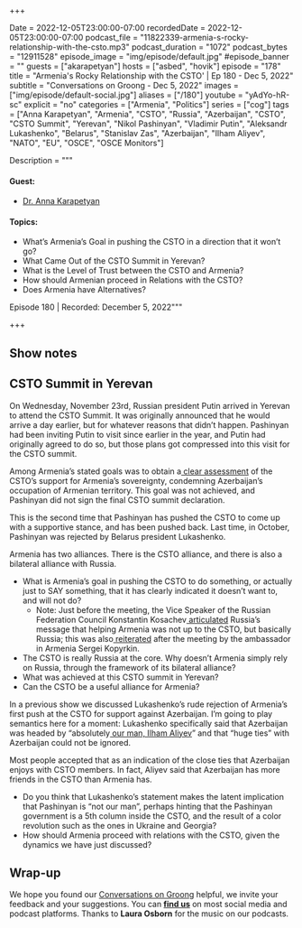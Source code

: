 +++

Date = 2022-12-05T23:00:00-07:00
recordedDate = 2022-12-05T23:00:00-07:00
podcast_file = "11822339-armenia-s-rocky-relationship-with-the-csto.mp3"
podcast_duration = "1072"
podcast_bytes = "12911528"
episode_image = "img/episode/default.jpg"
#episode_banner = ""
guests = ["akarapetyan"]
hosts = ["asbed", "hovik"]
episode = "178"
title = "Armenia's Rocky Relationship with the CSTO' | Ep 180 - Dec 5, 2022"
subtitle = "Conversations on Groong - Dec 5, 2022"
images = ["img/episode/default-social.jpg"]
aliases = ["/180"]
youtube = "yAdYo-hR-sc"
explicit = "no"
categories = ["Armenia", "Politics"]
series = ["cog"]
tags = ["Anna Karapetyan", "Armenia", "CSTO", "Russia", "Azerbaijan", "CSTO", "CSTO Summit", "Yerevan", "Nikol Pashinyan", "Vladimir Putin", "Aleksandr Lukashenko", "Belarus", "Stanislav Zas", "Azerbaijan", "Ilham Aliyev", "NATO", "EU", "OSCE", "OSCE Monitors"]

Description = """
#### Guest: 
* [Dr. Anna Karapetyan](/guest/akarapetyan)

#### Topics:
* What’s Armenia’s Goal in pushing the CSTO in a direction that it won’t go?
* What Came Out of the CSTO Summit in Yerevan?
* What is the Level of Trust between the CSTO and Armenia?
* How should Armenian proceed in Relations with the CSTO?
* Does Armenia have Alternatives?

Episode 180 | Recorded: December 5, 2022"""

+++

## Show notes

## CSTO Summit in Yerevan

On Wednesday, November 23rd, Russian president Putin arrived in Yerevan to attend the CSTO Summit. It was originally announced that he would arrive a day earlier, but for whatever reasons that didn’t happen. Pashinyan had been inviting Putin to visit since earlier in the year, and Putin had originally agreed to do so, but those plans got compressed into this visit for the CSTO summit.

Among Armenia’s stated goals was to obtain a[ clear assessment](https://armenpress.am/eng/news/1098293.html) of the CSTO’s support for Armenia’s sovereignty, condemning Azerbaijan’s occupation of Armenian territory. This goal was not achieved, and Pashinyan did not sign the final CSTO summit declaration.

This is the second time that Pashinyan has pushed the CSTO to come up with a supportive stance, and has been pushed back. Last time, in October, Pashinyan was rejected by Belarus president Lukashenko.

Armenia has two alliances. There is the CSTO alliance, and there is also a bilateral alliance with Russia.

* What is Armenia’s goal in pushing the CSTO to do something, or actually just to SAY something, that it has clearly indicated it doesn’t want to, and will not do?
    * Note: Just before the meeting, the Vice Speaker of the Russian Federation Council Konstantin Kosachev[ articulated](https://armenpress.am/eng/news/1097784.html) Russia’s message that helping Armenia was not up to the CSTO, but basically Russia; this was also[ reiterated](https://armenpress.am/eng/news/1098159.html) after the meeting by the ambassador in Armenia Sergei Kopyrkin.
* The CSTO is really Russia at the core. Why doesn’t Armenia simply rely on Russia, through the framework of its bilateral alliance?
* What was achieved at this CSTO summit in Yerevan?
* Can the CSTO be a useful alliance for Armenia?



In a previous show we discussed Lukashenko’s rude rejection of Armenia’s first push at the CSTO for support against Azerbaijan. I’m going to play semantics here for a moment: Lukashenko specifically said that Azerbaijan was headed by “absolutely[ our man, Ilham Aliyev](https://168.am/2022/10/31/1789363.html)” and that “huge ties” with Azerbaijan could not be ignored.

Most people accepted that as an indication of the close ties that Azerbaijan enjoys with CSTO members. In fact, Aliyev said that Azerbaijan has more friends in the CSTO than Armenia has.

* Do you think that Lukashenko’s statement makes the latent implication that Pashinyan is “not our man”, perhaps hinting that the Pashinyan government is a 5th column inside the CSTO, and the result of a color revolution such as the ones in Ukraine and Georgia?
* How should Armenia proceed with relations with the CSTO, given the dynamics we have just discussed?



## Wrap-up

We hope you found our [Conversations on Groong](/series/cog/) helpful, we invite your feedback and your suggestions. You can [**find us**](https://linktr.ee/groong) on most social media and podcast platforms. Thanks to **Laura Osborn** for the music on our podcasts.
